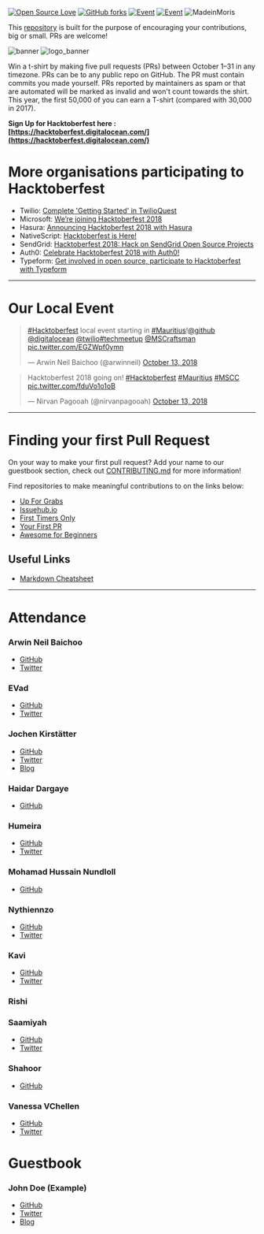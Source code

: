[![Open Source Love](https://img.shields.io/badge/Open%20Source-%E2%9D%A4-pink.svg)](https://github.com/arwinneil/hacktoberfest-mauritius)  [![GitHub forks](https://img.shields.io/github/forks/arwinneil/hacktoberfest-mauritius.svg)](https://github.com/arwinneil/hacktoberfest-mauritius/network) 
[![Event](https://img.shields.io/badge/event-meetup-red.svg)](https://www.meetup.com/MauritiusSoftwareCraftsmanshipCommunity/events/254965197/)
[![Event](https://img.shields.io/badge/hosted%20by-Extension%20Interactive-blue.svg)](http://extension-interactive.com/)
![MadeinMoris](https://img.shields.io/badge/Made%20in-Moris-green.svg)

This [repository](https://github.com/arwinneil/hacktoberfest-mauritius) is built for the purpose of encouraging your contributions, big or small. PRs are welcome!

![banner](/assets/banner.jpg)
![logo_banner](/assets/hacktoberfest_banner.png)

Win a t-shirt by making five pull requests (PRs) between October 1–31 in any timezone. PRs can be to any public repo on GitHub. The PR must contain commits you made yourself. PRs reported by maintainers as spam or that are automated will be marked as invalid and won't count towards the shirt. This year, the first 50,000 of you can earn a T-shirt (compared with 30,000 in 2017).

__Sign Up for Hacktoberfest here : [https://hacktoberfest.digitalocean.com/](https://hacktoberfest.digitalocean.com/)__

# More organisations participating to Hacktoberfest
- Twilio: [Complete 'Getting Started' in TwilioQuest](https://www.twilio.com/quest)  
- Microsoft: [We’re joining Hacktoberfest 2018](https://open.microsoft.com/2018/09/18/hacktoberfest-2018-microsoft/)
- Hasura: [Announcing Hacktoberfest 2018 with Hasura](https://blog.hasura.io/announcing-hacktoberfest-2018-with-hasura-621045dc9560)
- NativeScript: [Hacktoberfest is Here!](https://www.nativescript.org/blog/hacktoberfest-is-here)
- SendGrid: [Hacktoberfest 2018: Hack on SendGrid Open Source Projects](https://sendgrid.com/blog/hacktoberfest-2018-hack-on-sendgrid-open-source-projects/)
- Auth0: [Celebrate Hacktoberfest 2018 with Auth0!](https://auth0.com/blog/celebrate-hacktoberfest-with-auth0/)
- Typeform: [Get involved in open source, participate to Hacktoberfest with Typeform](https://medium.com/typeforms-engineering-blog/get-involved-in-open-source-participate-to-hacktoberfest-with-typeform-278b4fa4cf19)

---

# Our Local Event
<blockquote class="twitter-tweet" data-lang="en"><p lang="en" dir="ltr"><a href="https://twitter.com/hashtag/Hacktoberfest?src=hash&amp;ref_src=twsrc%5Etfw">#Hacktoberfest</a> local event starting in <a href="https://twitter.com/hashtag/Mauritius?src=hash&amp;ref_src=twsrc%5Etfw">#Mauritius</a>!<a href="https://twitter.com/github?ref_src=twsrc%5Etfw">@github</a> <a href="https://twitter.com/digitalocean?ref_src=twsrc%5Etfw">@digitalocean</a> <a href="https://twitter.com/twilio?ref_src=twsrc%5Etfw">@twilio</a><a href="https://twitter.com/hashtag/techmeetup?src=hash&amp;ref_src=twsrc%5Etfw">#techmeetup</a> <a href="https://twitter.com/MSCraftsman?ref_src=twsrc%5Etfw">@MSCraftsman</a> <a href="https://t.co/EGZWpf0ymn">pic.twitter.com/EGZWpf0ymn</a></p>&mdash; Arwin Neil Baichoo (@arwinneil) <a href="https://twitter.com/arwinneil/status/1051001617670123523?ref_src=twsrc%5Etfw">October 13, 2018</a></blockquote>

<blockquote class="twitter-tweet" data-lang="en"><p lang="en" dir="ltr">Hacktoberfest 2018 going on! <a href="https://twitter.com/hashtag/Hacktoberfest?src=hash&amp;ref_src=twsrc%5Etfw">#Hacktoberfest</a> <a href="https://twitter.com/hashtag/Mauritius?src=hash&amp;ref_src=twsrc%5Etfw">#Mauritius</a> <a href="https://twitter.com/hashtag/MSCC?src=hash&amp;ref_src=twsrc%5Etfw">#MSCC</a> <a href="https://t.co/fduVo1o1oB">pic.twitter.com/fduVo1o1oB</a></p>&mdash; Nirvan Pagooah (@nirvanpagooah) <a href="https://twitter.com/nirvanpagooah/status/1051046806598111233?ref_src=twsrc%5Etfw">October 13, 2018</a></blockquote><script async src="https://platform.twitter.com/widgets.js" charset="utf-8"></script>

---

# Finding your first Pull Request
On your way to make your first pull request? Add your name to our guestbook section, check out [CONTRIBUTING.md](CONTRIBUTING.md) for more information!

Find repositories to make meaningful contributions to on the links below:

- [Up For Grabs](https://up-for-grabs.net/)
- [Issuehub.io](http://issuehub.io/)
- [First Timers Only](https://www.firsttimersonly.com/)
- [Your First PR](http://yourfirstpr.github.io/)
- [Awesome for Beginners](https://github.com/mungell/awesome-for-beginners)

## Useful Links
- [Markdown Cheatsheet](https://github.com/adam-p/markdown-here/wiki/Markdown-Cheatsheet)

---

# Attendance
### Arwin Neil Baichoo
- [GitHub](https://github.com/arwinneil)
- [Twitter](https://twitter.com/arwinneil)

### EVad
- [GitHub](https://github.com/azezezaaa)
- [Twitter](https://twitter.com/azezezaaa)

### Jochen Kirstätter
- [GitHub](https://github.com/jochenkirstaetter)
- [Twitter](https://twitter.com/jkirstaetter)
- [Blog](https://jochen.kirstaetter.name)  

### Haidar Dargaye
-  [GitHub](https://github.com/haidarknightfury)

### Humeira
- [GitHub](https://github.com/Humeira)
- [Twitter](https://twitter.com/echdee)

### Mohamad Hussain Nundloll
- [GitHub](https://github.com/ValerianSA)

### Nythiennzo
- [GitHub](https://github.com/Nythiennzo)
- [Twitter](https://twitter.com/Nythiennzo)

### Kavi
- [GitHub](https://github.com/KnightRag)
- [Twitter](https://twitter.com/Knight_Rag)

### Rishi

### Saamiyah
- [GitHub](https://github.com/saamiyah)
- [Twitter](https://twitter.com/smearthelove)

### Shahoor
- [GitHub](https://github.com/El-Psy-Congrooo)

### Vanessa VChellen
- [GitHub](https://github.com/vchellen)
- [Twitter](https://twitter.com/VanessaChellen)

# Guestbook

### John Doe (Example)
 - [GitHub](https://github.com/yourname)  
 - [Twitter](https://twitter.com/yourhandle)  
 - [Blog](https://www.example.com)  

